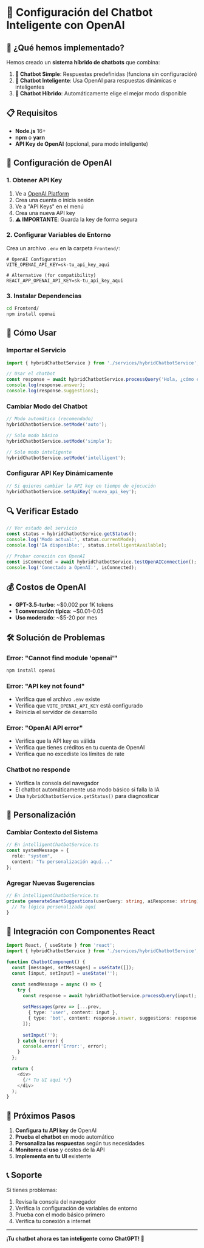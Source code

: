 # 🤖 Configuración del Chatbot Inteligente con OpenAI

## 🚀 ¿Qué hemos implementado?

Hemos creado un **sistema híbrido de chatbots** que combina:

1. **🤖 Chatbot Simple**: Respuestas predefinidas (funciona sin configuración)
2. **🧠 Chatbot Inteligente**: Usa OpenAI para respuestas dinámicas e inteligentes
3. **🔄 Chatbot Híbrido**: Automáticamente elige el mejor modo disponible

## 📋 Requisitos

- **Node.js** 16+ 
- **npm** o **yarn**
- **API Key de OpenAI** (opcional, para modo inteligente)

## 🔑 Configuración de OpenAI

### 1. Obtener API Key
1. Ve a [OpenAI Platform](https://platform.openai.com/)
2. Crea una cuenta o inicia sesión
3. Ve a "API Keys" en el menú
4. Crea una nueva API key
5. **⚠️ IMPORTANTE**: Guarda la key de forma segura

### 2. Configurar Variables de Entorno

Crea un archivo `.env` en la carpeta `Frontend/`:

```env
# OpenAI Configuration
VITE_OPENAI_API_KEY=sk-tu_api_key_aqui

# Alternative (for compatibility)
REACT_APP_OPENAI_API_KEY=sk-tu_api_key_aqui
```

### 3. Instalar Dependencias

```bash
cd Frontend/
npm install openai
```

## 🎯 Cómo Usar

### Importar el Servicio

```typescript
import { hybridChatbotService } from './services/hybridChatbotService';

// Usar el chatbot
const response = await hybridChatbotService.processQuery('Hola, ¿cómo estás?');
console.log(response.answer);
console.log(response.suggestions);
```

### Cambiar Modo del Chatbot

```typescript
// Modo automático (recomendado)
hybridChatbotService.setMode('auto');

// Solo modo básico
hybridChatbotService.setMode('simple');

// Solo modo inteligente
hybridChatbotService.setMode('intelligent');
```

### Configurar API Key Dinámicamente

```typescript
// Si quieres cambiar la API key en tiempo de ejecución
hybridChatbotService.setApiKey('nueva_api_key');
```

## 🔍 Verificar Estado

```typescript
// Ver estado del servicio
const status = hybridChatbotService.getStatus();
console.log('Modo actual:', status.currentMode);
console.log('IA disponible:', status.intelligentAvailable);

// Probar conexión con OpenAI
const isConnected = await hybridChatbotService.testOpenAIConnection();
console.log('Conectado a OpenAI:', isConnected);
```

## 💰 Costos de OpenAI

- **GPT-3.5-turbo**: ~$0.002 por 1K tokens
- **1 conversación típica**: ~$0.01-0.05
- **Uso moderado**: ~$5-20 por mes

## 🛠️ Solución de Problemas

### Error: "Cannot find module 'openai'"
```bash
npm install openai
```

### Error: "API key not found"
- Verifica que el archivo `.env` existe
- Verifica que `VITE_OPENAI_API_KEY` está configurado
- Reinicia el servidor de desarrollo

### Error: "OpenAI API error"
- Verifica que la API key es válida
- Verifica que tienes créditos en tu cuenta de OpenAI
- Verifica que no excediste los límites de rate

### Chatbot no responde
- Verifica la consola del navegador
- El chatbot automáticamente usa modo básico si falla la IA
- Usa `hybridChatbotService.getStatus()` para diagnosticar

## 🎨 Personalización

### Cambiar Contexto del Sistema

```typescript
// En intelligentChatbotService.ts
const systemMessage = {
  role: "system",
  content: "Tu personalización aquí..."
};
```

### Agregar Nuevas Sugerencias

```typescript
// En intelligentChatbotService.ts
private generateSmartSuggestions(userQuery: string, aiResponse: string): string[] {
  // Tu lógica personalizada aquí
}
```

## 📱 Integración con Componentes React

```typescript
import React, { useState } from 'react';
import { hybridChatbotService } from './services/hybridChatbotService';

function ChatbotComponent() {
  const [messages, setMessages] = useState([]);
  const [input, setInput] = useState('');

  const sendMessage = async () => {
    try {
      const response = await hybridChatbotService.processQuery(input);
      
      setMessages(prev => [...prev, 
        { type: 'user', content: input },
        { type: 'bot', content: response.answer, suggestions: response.suggestions }
      ]);
      
      setInput('');
    } catch (error) {
      console.error('Error:', error);
    }
  };

  return (
    <div>
      {/* Tu UI aquí */}
    </div>
  );
}
```

## 🚀 Próximos Pasos

1. **Configura tu API key** de OpenAI
2. **Prueba el chatbot** en modo automático
3. **Personaliza las respuestas** según tus necesidades
4. **Monitorea el uso** y costos de la API
5. **Implementa en tu UI** existente

## 📞 Soporte

Si tienes problemas:
1. Revisa la consola del navegador
2. Verifica la configuración de variables de entorno
3. Prueba con el modo básico primero
4. Verifica tu conexión a internet

---

**¡Tu chatbot ahora es tan inteligente como ChatGPT! 🎉** 